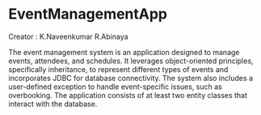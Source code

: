 # EventManagementApp

Creator : K.Naveenkumar R.Abinaya

The event management system is an application designed to manage events, attendees, and schedules. It leverages object-oriented principles, specifically inheritance, to represent different types of events and incorporates JDBC for database connectivity. The system also includes a user-defined exception to handle event-specific issues, such as overbooking. The application consists of at least two entity classes that interact with the database.
